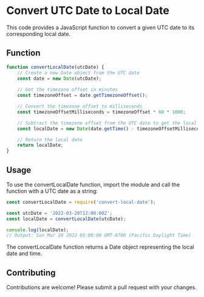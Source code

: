 # Convert UTC Date to Local Date

This code provides a JavaScript function to convert a given UTC date to its corresponding local date.

## Function

```javascript
function convertLocalDate(utcDate) {
    // Create a new Date object from the UTC date
    const date = new Date(utcDate);
  
    // Get the timezone offset in minutes
    const timezoneOffset = date.getTimezoneOffset();

    // Convert the timezone offset to milliseconds
    const timezoneOffsetMilliseconds = timezoneOffset * 60 * 1000;

    // Subtract the timezone offset from the UTC date to get the local date
    const localDate = new Date(date.getTime() - timezoneOffsetMilliseconds);

    // Return the local date
    return localDate;
}
```
## Usage
To use the convertLocalDate function, import the module and call the function with a UTC date as a string:
```javascript
const convertLocalDate = require('convert-local-date');

const utcDate = '2022-03-20T12:00:00Z';
const localDate = convertLocalDate(utcDate);

console.log(localDate);
// Output: Sun Mar 20 2022 05:00:00 GMT-0700 (Pacific Daylight Time)
```
The convertLocalDate function returns a Date object representing the local date and time.

## Contributing
Contributions are welcome! Please submit a pull request with your changes.


